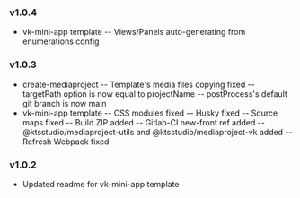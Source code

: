 ### v1.0.4
* vk-mini-app template
-- Views/Panels auto-generating from enumerations config
### v1.0.3
* create-mediaproject
-- Template's media files copying fixed
-- targetPath option is now equal to projectName
-- postProcess's default git branch is now main
* vk-mini-app template
-- CSS modules fixed
-- Husky fixed
-- Source maps fixed
-- Build ZIP added
-- Gitlab-CI new-front ref added
-- @ktsstudio/mediaproject-utils and @ktsstudio/mediaproject-vk added
-- Refresh Webpack fixed
### v1.0.2
* Updated readme for vk-mini-app template
